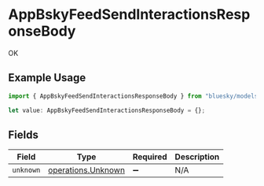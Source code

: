 # AppBskyFeedSendInteractionsResponseBody

OK

## Example Usage

```typescript
import { AppBskyFeedSendInteractionsResponseBody } from "bluesky/models/operations";

let value: AppBskyFeedSendInteractionsResponseBody = {};
```

## Fields

| Field                                                    | Type                                                     | Required                                                 | Description                                              |
| -------------------------------------------------------- | -------------------------------------------------------- | -------------------------------------------------------- | -------------------------------------------------------- |
| `unknown`                                                | [operations.Unknown](../../models/operations/unknown.md) | :heavy_minus_sign:                                       | N/A                                                      |